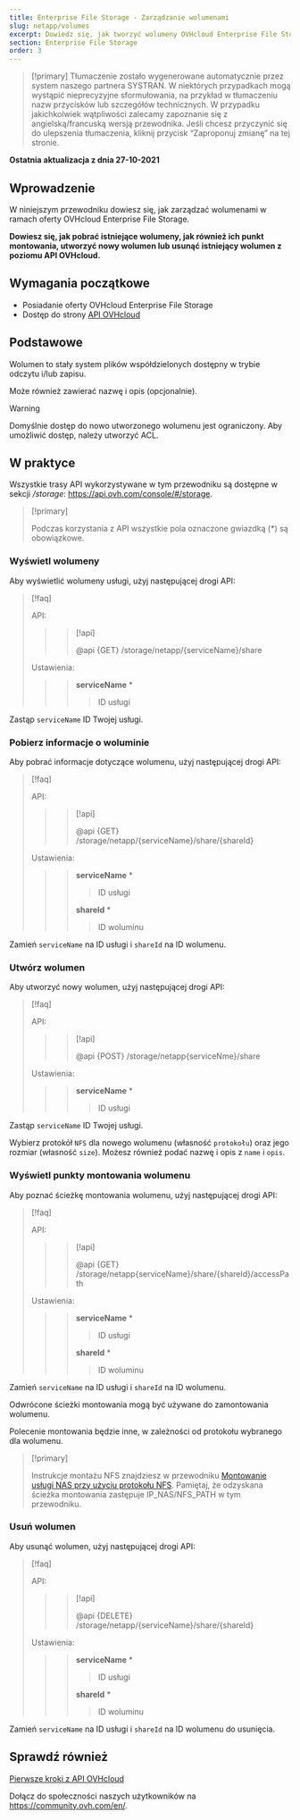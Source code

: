 ```yaml
---
title: Enterprise File Storage - Zarządzanie wolumenami
slug: netapp/volumes
excerpt: Dowiedz się, jak tworzyć wolumeny OVHcloud Enterprise File Storage i zarządzać nimi za pomocą API OVHcloud
section: Enterprise File Storage
order: 3
---
```


> [!primary]
> Tłumaczenie zostało wygenerowane automatycznie przez system naszego partnera SYSTRAN. W niektórych przypadkach mogą wystąpić nieprecyzyjne sformułowania, na przykład w tłumaczeniu nazw przycisków lub szczegółów technicznych. W przypadku jakichkolwiek wątpliwości zalecamy zapoznanie się z angielską/francuską wersją przewodnika. Jeśli chcesz przyczynić się do ulepszenia tłumaczenia, kliknij przycisk “Zaproponuj zmianę” na tej stronie.
>

**Ostatnia aktualizacja z dnia 27-10-2021**

## Wprowadzenie

W niniejszym przewodniku dowiesz się, jak zarządzać wolumenami w ramach oferty OVHcloud Enterprise File Storage.

**Dowiesz się, jak pobrać istniejące wolumeny, jak również ich punkt montowania, utworzyć nowy wolumen lub usunąć istniejący wolumen z poziomu API OVHcloud.**

## Wymagania początkowe

- Posiadanie oferty OVHcloud Enterprise File Storage
- Dostęp do strony [API OVHcloud](https://api.ovh.com/)

## Podstawowe

Wolumen to stały system plików współdzielonych dostępny w trybie odczytu i/lub zapisu.

Może również zawierać nazwę i opis (opcjonalnie).

> [!warning]
>
> Domyślnie dostęp do nowo utworzonego wolumenu jest ograniczony. Aby umożliwić dostęp, należy utworzyć ACL.
>

## W praktyce

Wszystkie trasy API wykorzystywane w tym przewodniku są dostępne w sekcji */storage*: <https://api.ovh.com/console/#/storage>.

> [!primary]
>
> Podczas korzystania z API wszystkie pola oznaczone gwiazdką (\*) są obowiązkowe.
>

### Wyświetl wolumeny

Aby wyświetlić wolumeny usługi, użyj następującej drogi API:

> [!faq]
>
> API:
>
>> > [!api]
>> >
>> > @api {GET} /storage/netapp/{serviceName}/share
>> >
>>
>
> Ustawienia:
>
>> > **serviceName** *
>> >
>> >> ID usługi
>> >
>

Zastąp `serviceName` ID Twojej usługi.

### Pobierz informacje o woluminie

Aby pobrać informacje dotyczące wolumenu, użyj następującej drogi API:

> [!faq]
>
> API:
>
>> > [!api]
>> >
>> > @api {GET} /storage/netapp/{serviceName}/share/{shareId}
>> >
>>
>
> Ustawienia:
>
>> > **serviceName** *
>> >
>> >> ID usługi
>> >
>> > **shareId** *
>> >
>> >> ID woluminu
>

Zamień `serviceName` na ID usługi i `shareId` na ID wolumenu.

### Utwórz wolumen

Aby utworzyć nowy wolumen, użyj następującej drogi API:

> [!faq]
>
> API:
>
>> > [!api]
>> >
>> > @api {POST} /storage/netapp{serviceNme}/share
>> >
>>
>
> Ustawienia:
>
>> > **serviceName** *
>> >
>> >> ID usługi
>> >
>

Zastąp `serviceName` ID Twojej usługi.

Wybierz protokół `NFS` dla nowego wolumenu (własność `protokołu`) oraz jego rozmiar (własność `size`).
Możesz również podać nazwę i opis z `name` i `opis`.

### Wyświetl punkty montowania wolumenu

Aby poznać ścieżkę montowania wolumenu, użyj następującej drogi API:

> [!faq]
>
> API:
>
>> > [!api]
>> >
>> > @api {GET} /storage/netapp{serviceName}/share/{shareId}/accessPath
>> >
>>
>
> Ustawienia:
>
>> > **serviceName** *
>> >
>> >> ID usługi
>> >
>> > **shareId** *
>> >
>> >> ID woluminu
>

Zamień `serviceName` na ID usługi i `shareId` na ID wolumenu.

Odwrócone ścieżki montowania mogą być używane do zamontowania wolumenu.

Polecenie montowania będzie inne, w zależności od protokołu wybranego dla wolumenu.  

> [!primary]
>
> Instrukcje montażu NFS znajdziesz w przewodniku [Montowanie usługi NAS przy użyciu protokołu NFS](https://docs.ovh.com/pl/storage/nas-nfs/).
> Pamiętaj, że odzyskana ścieżka montowania zastępuje IP_NAS/NFS_PATH w tym przewodniku.
>  

### Usuń wolumen

Aby usunąć wolumen, użyj następującej drogi API:  

> [!faq]
>
> API:
>
>> > [!api]
>> >
>> > @api {DELETE} /storage/netapp/{serviceName}/share/{shareId}
>> >
>>
>
> Ustawienia:
>
>> > **serviceName** *
>> >
>> >> ID usługi
>> >
>> > **shareId** *
>> >
>> >> ID woluminu
>

Zamień `serviceName` na ID usługi i `shareId` na ID wolumenu do usunięcia.

## Sprawdź również

[Pierwsze kroki z API OVHcloud](https://docs.ovh.com/pl/api/first-steps-with-ovh-api/)

Dołącz do społeczności naszych użytkowników na <https://community.ovh.com/en/>.
